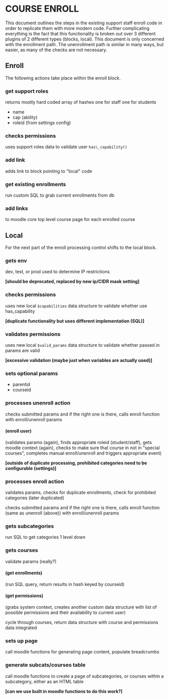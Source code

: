 # COURSE ENROLL

This document outlines the steps in the existing support staff
enroll code in order to replicate them with more modern code.
Further complicating everything is the fact that this
functionality is broken out over 3 different plugins of 2
different types (blocks, local). This document is only concerned
with the enrollment path. The unenrollment path is similar in many
ways, but easier, as many of the checks are not necessary.


## Enroll

The following actions take place within the enroll block.

### get support roles

returns mostly hard coded array of hashes
one for staff
one for students

* name
* cap (ability)
* roleid (from settings config)

### checks permissions

uses support roles data to validate user `has\_capability()`

### add link

adds link to block pointing to "local" code

### get existing enrollments

run custom SQL to grab current enrollments from db

### add links

to moodle core top level course page for each enrolled course


## Local

For the next part of the enroll processing control shifts to the
local block.

### gets env

dev, test, or prod
used to determine IP restrictions

**[should be deprecated, replaced by new ip/CIDR mask setting]**

### checks permissions

uses new local `$capabilities` data structure to validate whether
use has\_capability

**[duplicate functionality but uses different implementation
(SQL)]**

### validates permissions

uses new local `$valid_params` data structure to validate whether
passed in params are valid

**[excessive validation (maybe just when variables are actually used)]**

### sets optional params

* parentid
* courseid

### processes unenroll action

checks submitted params and if the right one is there, calls
enroll function with enroll/unenroll params

#### (enroll user)

(validates params (again), finds appropriate roleid
(student/staff), gets moodle context (again), checks to make sure
that course in not in "special courses", completes manual
enroll/unenroll and triggers appropriate event)

**[outside of duplicate processing, prohibited categories need to
be configurable (settings)]**

### processes enroll action

validates params, checks for duplicate enrollments, check for
prohibited categories (later duplicated)

checks submitted params and if the right one is there, calls
enroll function (same as unenroll (above)) with enroll/unenroll
params

### gets subcategories

run SQL to get categories 1 level down

### gets courses

validate params (really?)

#### (get enrollments)

(run SQL query, return results in hash keyed by courseid)

#### (get permissions)

(grabs system context, creates another custom data structure with
list of possible permissions and their availability to current
user)

cycle through courses, return data structure with course and
permissions data integrated

### sets up page

call moodle functions for generating page content, populate
breadcrumbs

### generate subcats/courses table

call moodle functions to create a page of subcategories, or
courses within a subcategory, either as an HTML table

**[can we use built in moodle functions to do this work?]**

